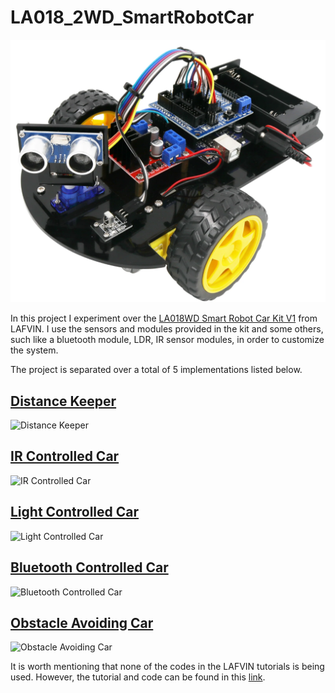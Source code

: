 # LA018_2WD_SmartRobotCar
![LA018_2WD_SmartRobotCar]( ./images/la018-car-1642486630352.png "LA018_2WD_SmartRobotCar")

In this project I experiment over the [LA018WD Smart Robot Car Kit V1](https://lafvintech.com/products/lafvin-smart-robot-car-2wd-chassis-kit-with-ultrasonic-module-l298n-driver-board-remote-ir-control-for-arduino-uno-diy-kit) from LAFVIN. I use the sensors and modules provided in the kit and some others, such like a bluetooth module, LDR, IR sensor modules, in order to customize the system.

The project is separated over a total of 5 implementations listed below.

## [Distance Keeper](./1_distanceKeeper/)
![Distance Keeper](./1_distanceKeeper/images/distanceKeeperVideo.gif)

## [IR Controlled Car](./2_IR_controlled_ddr/)
![IR Controlled Car](./2_IR_controlled_ddr/Images/IR_forward.gif)

## [Light Controlled Car](./3_lightFollower/)
![Light Controlled Car](./3_lightFollower/images/heading.gif)

## [Bluetooth Controlled Car](./4_BT_controlled_ddr/)
![Bluetooth Controlled Car](./4_BT_controlled_ddr/images/BT_controlled.gif)

## [Obstacle Avoiding Car](./5_obstacle_avoiding_car/)
![Obstacle Avoiding Car](./5_obstacle_avoiding_car/images/obstacle_avoidance_video1.gif)

It is worth mentioning that none of the codes in the LAFVIN tutorials is being used. However, the tutorial and code can be found in this [link](https://www.dropbox.com/sh/a9449isour59wxb/AAC0MyeXVrMPYCr38tk-wpcca/Code?dl=0&subfolder_nav_tracking=1).
